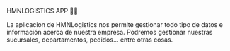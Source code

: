 HMNLOGISTICS APP 🚚🏬


La aplicacion de HMNLogistics nos permite gestionar todo tipo de datos e información acerca de nuestra empresa.
Podremos gestionar nuestras sucursales, departamentos, pedidos... entre otras cosas.

